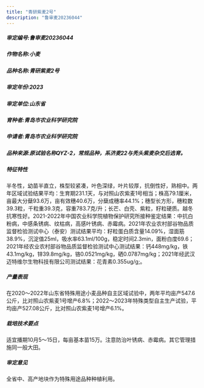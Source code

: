 ```yaml
---
title: "青研紫麦2号"
description: "鲁审麦20236044"
---
```

##### 审定编号:鲁审麦20236044

##### 作物名称:小麦

##### 品种名称:青研紫麦2号

##### 审定年份:2023

##### 审定单位:山东省

##### 育种者:青岛市农业科学研究院

##### 申请者:青岛市农业科学研究院

##### 品种来源:原试验名称QYZ-2，常规品种，系济麦22与秃头紫麦杂交后选育。

##### 特征特性
半冬性，幼苗半直立，株型较紧凑，叶色深绿，叶片较厚，抗倒性好，熟相中。两年区域试验结果平均：生育期231.1天，与对照山农紫麦1号相当；株高79.1厘米，亩最大分蘖93.6万，亩有效穗40.6万，分蘖成穗率44.1%；穗型长方形，穗粒数39.3粒，千粒重39.3克，容重783.7克/升；长芒、白壳、紫粒，籽粒硬质。越冬抗寒性好。2021-2022年中国农业科学院植物保护研究所接种鉴定结果：中抗白粉病，中感条锈病、纹枯病，高感叶锈病、赤霉病。2021年农业农村部谷物品质监督检验测试中心（泰安）测试结果平均：籽粒蛋白质含量14.09%，湿面筋38.9%，沉淀值25ml，吸水率63.1ml/100g，稳定时间2.3min，面粉白度69.6；2021年经农业农村部谷物品质监督检验测试中心测试结果：钙448mg/kg，铁43.1mg/kg，锌39.8mg/kg，铬0.0521mg/kg，硒0.0787mg/kg；2021年经武汉迈特维尔生物科技有限公司测试结果：花青素0.355ug/g;。

##### 产量表现
在2020～2022年山东省特殊用途小麦品种自主区域试验中，两年平均亩产547.6公斤，比对照山农紫麦1号增产6.8%；2022～2023年特殊类型自主生产试验，平均亩产527.08公斤，比对照山农紫麦1号增产6.1%。

##### 栽培技术要点
适宜播期10月5～15日，每亩基本苗15万。注意防治叶锈病、赤霉病。其它管理措施同一般大田。

##### 审定意见
全省中、高产地块作为特殊用途品种种植利用。

